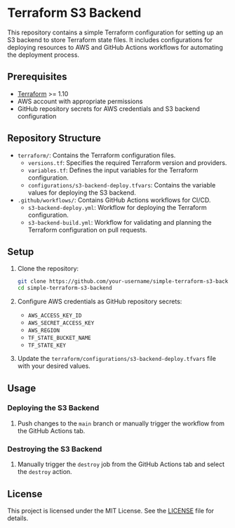 # Terraform S3 Backend

This repository contains a simple Terraform configuration for setting up an S3 backend to store Terraform state files. It includes configurations for deploying resources to AWS and GitHub Actions workflows for automating the deployment process.

## Prerequisites

- [Terraform](https://www.terraform.io/downloads.html) >= 1.10
- AWS account with appropriate permissions
- GitHub repository secrets for AWS credentials and S3 backend configuration

## Repository Structure

- `terraform/`: Contains the Terraform configuration files.
  - `versions.tf`: Specifies the required Terraform version and providers.
  - `variables.tf`: Defines the input variables for the Terraform configuration.
  - `configurations/s3-backend-deploy.tfvars`: Contains the variable values for deploying the S3 backend.
- `.github/workflows/`: Contains GitHub Actions workflows for CI/CD.
  - `s3-backend-deploy.yml`: Workflow for deploying the Terraform configuration.
  - `s3-backend-build.yml`: Workflow for validating and planning the Terraform configuration on pull requests.

## Setup

1. Clone the repository:

    ```sh
    git clone https://github.com/your-username/simple-terraform-s3-backend.git
    cd simple-terraform-s3-backend
    ```

2. Configure AWS credentials as GitHub repository secrets:
   - `AWS_ACCESS_KEY_ID`
   - `AWS_SECRET_ACCESS_KEY`
   - `AWS_REGION`
   - `TF_STATE_BUCKET_NAME`
   - `TF_STATE_KEY`

3. Update the `terraform/configurations/s3-backend-deploy.tfvars` file with your desired values.

## Usage

### Deploying the S3 Backend

1. Push changes to the `main` branch or manually trigger the workflow from the GitHub Actions tab.

### Destroying the S3 Backend

1. Manually trigger the `destroy` job from the GitHub Actions tab and select the `destroy` action.

## License

This project is licensed under the MIT License. See the [LICENSE](LICENSE) file for details.
